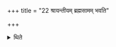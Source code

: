 +++
title = "22 श्रायन्तीयम् ब्रह्मसामम् भवति"

+++

<details><summary>थिते</summary>

22. The Sāman (on which the praise-song parallel to) the Brāhmaṇācchaṁsin (śastra is to be sung should be) Śrāyantīya. The Agniṣṭoma-sāman should be Vāravantīya.[^1]  

[^1]; Cf. TMB XVIII.9.2; JB II.202 f. 
</details>
